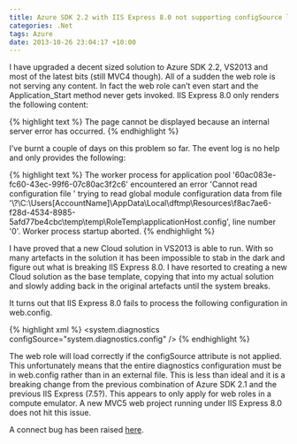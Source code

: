 ```yaml
---
title: Azure SDK 2.2 with IIS Express 8.0 not supporting configSource like previous version
categories: .Net
tags: Azure
date: 2013-10-26 23:04:17 +10:00
---
```


I have upgraded a decent sized solution to Azure SDK 2.2, VS2013 and most of the latest bits (still MVC4 though). All of a sudden the web role is not serving any content. In fact the web role can’t even start and the Application_Start method never gets invoked. IIS Express 8.0 only renders the following content:

{% highlight text %}
The page cannot be displayed because an internal server error has occurred.
{% endhighlight %}

<!--more-->

I’ve burnt a couple of days on this problem so far. The event log is no help and only provides the following:

{% highlight text %}
The worker process for application pool '60ac083e-fc60-43ec-99f6-07c80ac3f2c6' encountered an error 'Cannot read configuration file
' trying to read global module configuration data from file '\\?\C:\Users\[AccountName]\AppData\Local\dftmp\Resources\f8ac7ae6-f28d-4534-8985-5afd77be4cbc\temp\temp\RoleTemp\applicationHost.config', line number '0'.  Worker process startup aborted.
{% endhighlight %}

I have proved that a new Cloud solution in VS2013 is able to run. With so many artefacts in the solution it has been impossible to stab in the dark and figure out what is breaking IIS Express 8.0. I have resorted to creating a new Cloud solution as the base template, copying that into my actual solution and slowly adding back in the original artefacts until the system breaks.

It turns out that IIS Express 8.0 fails to process the following configuration in web.config.

{% highlight xml %}
<system.diagnostics configSource="system.diagnostics.config" />
{% endhighlight %}

The web role will load correctly if the configSource attribute is not applied. This unfortunately means that the entire diagnostics configuration must be in web.config rather than in an external file. This is less than ideal and it is a breaking change from the previous combination of Azure SDK 2.1 and the previous IIS Express (7.5?). This appears to only apply for web roles in a compute emulator. A new MVC5 web project running under IIS Express 8.0 does not hit this issue.

A connect bug has been raised [here][0].

[0]: https://connect.microsoft.com/VisualStudio/feedback/details/806651/azure-sdk-2-2-with-iis-express-8-0-fails-with-web-config-using-configsource